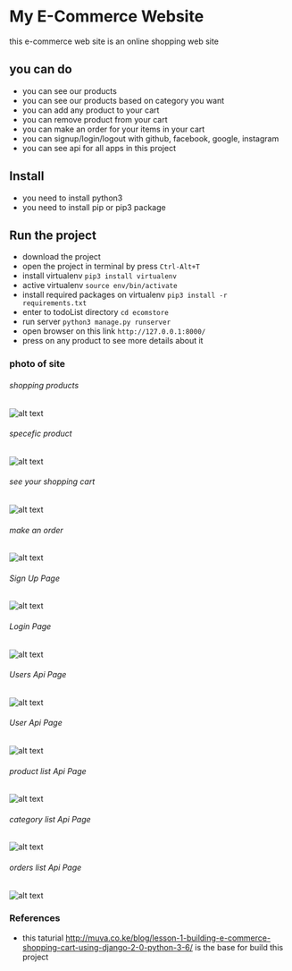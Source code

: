# My E-Commerce Website

this e-commerce web site is an online shopping web site

## you can do 

* you can see our products
* you can see our products based on category you want
* you can add any product to your cart
* you can remove product from your cart
* you can make an order for your items in your cart
* you can signup/login/logout with github, facebook, google, instagram
* you can see api for all apps in this project

## Install

* you need to install python3
* you need to install pip or pip3 package

## Run the project

* download the project 
* open the project in terminal by press `Ctrl-Alt+T`
* install virtualenv `pip3 install virtualenv` 
* active virtualenv `source env/bin/activate`
* install required packages on virtualenv `pip3 install -r requirements.txt`
* enter to todoList directory `cd ecomstore`
* run server `python3 manage.py runserver`
* open browser on this link `http://127.0.0.1:8000/`
* press on any product to see more details about it

### photo of site

###### shopping products
![alt text](https://github.com/Mohamed-awad/E-Commerce/blob/master/shop/static/img/shopping_products.png)

###### specefic product
![alt text](https://github.com/Mohamed-awad/E-Commerce/blob/master/shop/static/img/see_specefic_product.png)

###### see your shopping cart
![alt text](https://github.com/Mohamed-awad/E-Commerce/blob/master/shop/static/img/my_shopping_cart.png)

###### make an order
![alt text](https://github.com/Mohamed-awad/E-Commerce/blob/master/shop/static/img/make_an_order.png)

###### Sign Up Page
![alt text](https://github.com/Mohamed-awad/E-Commerce/blob/master/shop/static/img/signup_page.png)

###### Login Page
![alt text](https://github.com/Mohamed-awad/E-Commerce/blob/master/shop/static/img/login_page.png)

###### Users Api Page
![alt text](https://github.com/Mohamed-awad/E-Commerce/blob/master/shop/static/img/users_api.png)

###### User Api Page
![alt text](https://github.com/Mohamed-awad/E-Commerce/blob/master/shop/static/img/user_detail_api.png)

###### product list Api Page
![alt text](https://github.com/Mohamed-awad/E-Commerce/blob/master/shop/static/img/product_list_api.png)

###### category list Api Page
![alt text](https://github.com/Mohamed-awad/E-Commerce/blob/master/shop/static/img/category_list_api.png)

###### orders list Api Page
![alt text](https://github.com/Mohamed-awad/E-Commerce/blob/master/shop/static/img/order_list_api.png)


### References
* this taturial http://muva.co.ke/blog/lesson-1-building-e-commerce-shopping-cart-using-django-2-0-python-3-6/ is the base for build this project 
